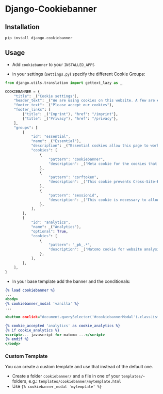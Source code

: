 # Django-Cookiebanner

## Installation

`pip install django-cookiebanner`


## Usage

* Add `cookiebanner` to your `INSTALLED_APPS`

* in your settings (`settings.py`) specify the different Cookie Groups:
```python
from django.utils.translation import gettext_lazy as _

COOKIEBANNER = {
    "title": _("Cookie settings"),
    "header_text": _("We are using cookies on this website. A few are essential, others are not."),
    "footer_text": _("Please accept our cookies"),
    "footer_links": [
        {"title": _("Imprint"), "href": "/imprint"},
        {"title": _("Privacy"), "href": "/privacy"},
    ],
    "groups": [
        {
            "id": "essential",
            "name": _("Essential"),
            "description": _("Essential cookies allow this page to work."),
            "cookies": [
                {
                    "pattern": "cookiebanner",
                    "description": _("Meta cookie for the cookies that are set."),
                },
                {
                    "pattern": "csrftoken",
                    "description": _("This cookie prevents Cross-Site-Request-Forgery attacks."),
                },
                {
                    "pattern": "sessionid",
                    "description": _("This cookie is necessary to allow logging in, for example."),
                },
            ],
        },
        {
            "id": "analytics",
            "name": _("Analytics"),
            "optional": True,
            "cookies": [
                {
                    "pattern": "_pk_.*",
                    "description": _("Matomo cookie for website analysis."),
                },
            ],
        },
    ],
}
```

* In your base template add the banner and the conditionals:
```djangotemplate
{% load cookiebanner %}
...
<body>
{% cookiebanner_modal 'vanilla' %}
...

<button onclick="document.querySelector('#cookiebannerModal').classList.remove('hidden')">change cookie preferences</button>

{% cookie_accepted 'analytics' as cookie_analytics %}
{% if cookie_analytics %}
<script>... javascript for matomo ...</script>
{% endif %}
</body>
```


### Custom Template

You can create a custom template and use that instead of the default one. 
* Create a folder `cookiebanner/` and a file in one of your `templates/`-folders, e.g.: `templates/cookiebanner/mytemplate.html`
* Use `{% cookiebanner_modal 'mytemplate' %}`
